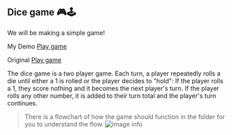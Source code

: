 ## Dice game 🎮🕹

We will be making a simple game!

My Demo 
[Play game](https://adam-muhtarif.github.io/dice-game/)

Original
[Play game](https://pig-game-returndev.netlify.app/)

The dice game is a two player game. Each turn, a player repeatedly rolls a die until either a 1 is rolled or the player decides to "hold": If the player rolls a 1, they score nothing and it becomes the next player's turn. If the player rolls any other number, it is added to their turn total and the player's turn continues.

> There is a flowchart of how the game should function in the folder for you to understand the flow.
![image info](./pig-game-flowchart.png)

